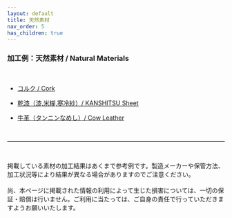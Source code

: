 ```yaml
---
layout: default
title: 天然素材
nav_order: 5
has_children: true
---
```


### 加工例：天然素材 / Natural Materials
<br>

* [コルク / Cork](04-1-cork.md)

* [乾漆（漆,米糊,寒冷紗）/ KANSHITSU Sheet](04-2-kanshitsu.md)

* [牛革（タンニンなめし）/ Cow Leather](04-3-leather.md)

<br>

------

<br>

掲載している素材の加工結果はあくまで参考例です。製造メーカーや保管方法、加工状況等により結果が異なる場合がありますのでご注意ください。<br>
<br>
尚、本ページに掲載された情報の利用によって生じた損害については、一切の保証・賠償は行いません。ご利用に当たっては、ご自身の責任で行っていただきますようお願いいたします。

<br><br><br>
